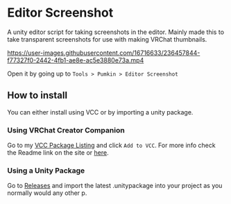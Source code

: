 # Editor Screenshot
A unity editor script for taking screenshots in the editor.
Mainly made this to take transparent screenshots for use with making VRChat thumbnails.


https://user-images.githubusercontent.com/16716633/236457844-f77327f0-2442-4fb1-ae8e-ac5e3880e73a.mp4


Open it by going up to `Tools > Pumkin > Editor Screenshot`

## How to install

You can either install using VCC or by importing a unity package.

### Using VRChat Creator Companion
Go to my [VCC Package Listing](https://rurre.github.io/vpm/) and click `Add to VCC`. For more info check the Readme link on the site or [here](https://github.com/rurre/vpm#readme).

### Using a Unity Package
Go to [Releases](https://github.com/rurre/Editor-Screenshot/releases) and import the latest .unitypackage into your project as you normally would any other p.
